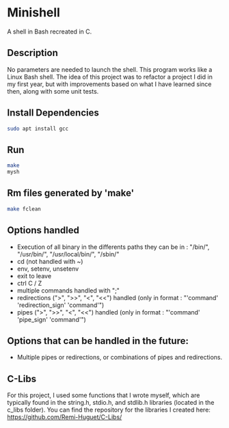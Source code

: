 # Minishell
A shell in Bash recreated in C.

## Description
No parameters are needed to launch the shell.
This program works like a Linux Bash shell.
The idea of this project was to refactor a project I did in my first year, but with improvements based on what I have learned since then, along with some unit tests.

## Install Dependencies
```bash
sudo apt install gcc
```

## Run
```bash
make
mysh
```

## Rm files generated by 'make'
```bash
make fclean
```

## Options handled
- Execution of all binary in the differents paths they can be in : "/bin/", "/usr/bin/", "/usr/local/bin/", "/sbin/"
- cd (not handled with ~)
- env, setenv, unsetenv
- exit to leave
- ctrl C / Z
- multiple commands handled with ";"
- redirections (">", ">>", "<", "<<") handled (only in format : "'command' 'redirection_sign' 'command'")
- pipes (">", ">>", "<", "<<") handled (only in format : "'command' 'pipe_sign' 'command'")

## Options that can be handled in the future:
- Multiple pipes or redirections, or combinations of pipes and redirections.

## C-Libs
For this project, I used some functions that I wrote myself, which are typically found in the string.h, stdio.h, and stdlib.h libraries (located in the c_libs folder). 
You can find the repository for the libraries I created here: https://github.com/Remi-Huguet/C-Libs/